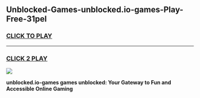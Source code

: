 
## Unblocked-Games-unblocked.io-games-Play-Free-31pel
<h3>
<a href="https://premium76.site?title=unblocked.io-games&ref=15A">CLICK TO PLAY</a></h3>
<hr>

<h3>
<a href="https://premium76.site?title=unblocked.io-games&ref=15A">CLICK 2 PLAY</a>
  
</h3>

<a href="https://premium76.site?title=unblocked.io-games&ref=15A"><img src="https://clearcache.store/games.png"></a>


**unblocked.io-games games unblocked: Your Gateway to Fun and Accessible Online Gaming**
